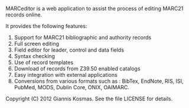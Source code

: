 MARCeditor is a web application to assist the process of editing MARC21
records online.

It provides the following features:

1. Support for MARC21 bibliographic and authority records
2. Full screen editing
3. Field editor for leader, control and data fields
4. Syntax checking
5. Use of record templates
6. Download of records from Z39.50 enabled catalogs
7. Easy integration with external applications
8. Conversions from various formats such as :
   BibTex, EndNote, RIS, ISI, PubMed, MODS, Dublin Core, ONIX, OAIMARC.

Copyright (C) 2012 Giannis Kosmas. See the file LICENSE for details.

